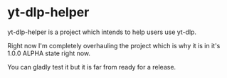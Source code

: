 # yt-dlp-helper

yt-dlp-helper is a project which intends to help users use yt-dlp.

Right now I'm completely overhauling the project which is why it is in it's 1.0.0 ALPHA state right now.

You can gladly test it but it is far from ready for a release.